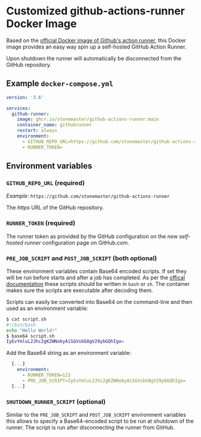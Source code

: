 # Customized github-actions-runner Docker Image

Based on the [official Docker image of Github's action runner](https://github.com/actions/runner/pkgs/container/actions-runner),
this Docker image provides an easy way spin up a self-hosted GitHub Action
Runner.

Upon shutdown the runner will automatically be disconnected from the GitHub
repository.

## Example `docker-compose.yml`

```yaml
version: '3.6'

services:
  github-runner:
    image: ghcr.io/stonemaster/github-actions-runner:main
    container_name: githubrunner
    restart: always
    environment:
      - GITHUB_REPO_URL=https://github.com/stonemaster/github-actions-runner
      - RUNNER_TOKEN=
```

## Environment variables

### `GITHUB_REPO_URL` (required)

*Example*: `https://github.com/stonemaster/github-actions-runner`

The *https* URL of the GitHub repository.

### `RUNNER_TOKEN` (required)

The runner token as provided by the GitHub configuration on the *new self-hosted
runner* configuration page on GitHub.com.

### `PRE_JOB_SCRIPT` and `POST_JOB_SCRIPT` (both optional)

These environment variables contain Base64 encoded scripts. If set they will be
run before starts and after a job has completed. As per the [offical
documentation](https://docs.github.com/en/actions/hosting-your-own-runners/managing-self-hosted-runners/running-scripts-before-or-after-a-job#about-pre--and-post-job-scripts)
these scripts should be written in `bash` or `sh`. The container makes sure the
scripts are executable after decoding them.

Scripts can easily be converted into Base64 on the command-line and then used as
an environment variable:

```sh
$ cat script.sh
#!/bin/bash
echo "Hello World!"
$ base64 script.sh
IyEvYmluL2Jhc2gKZWNobyAiSGVsbG8gV29ybGQhIgo=
```

Add the Base64 string as an environment variable:

```yaml
  [...]
    environment:
      - RUNNER_TOKEN=123
      - PRE_JOB_SCRIPT=IyEvYmluL2Jhc2gKZWNobyAiSGVsbG8gV29ybGQhIgo=
  [...]
```

### `SHUTDOWN_RUNNER_SCRIPT` (optional)

Similar to the `PRE_JOB_SCRIPT` and `POST_JOB_SCRIPT` environment variables
this allows to specify a Base64-encoded script to be run at shutdown of the
runner. The script is run after disconnecting the runner from GitHub.
